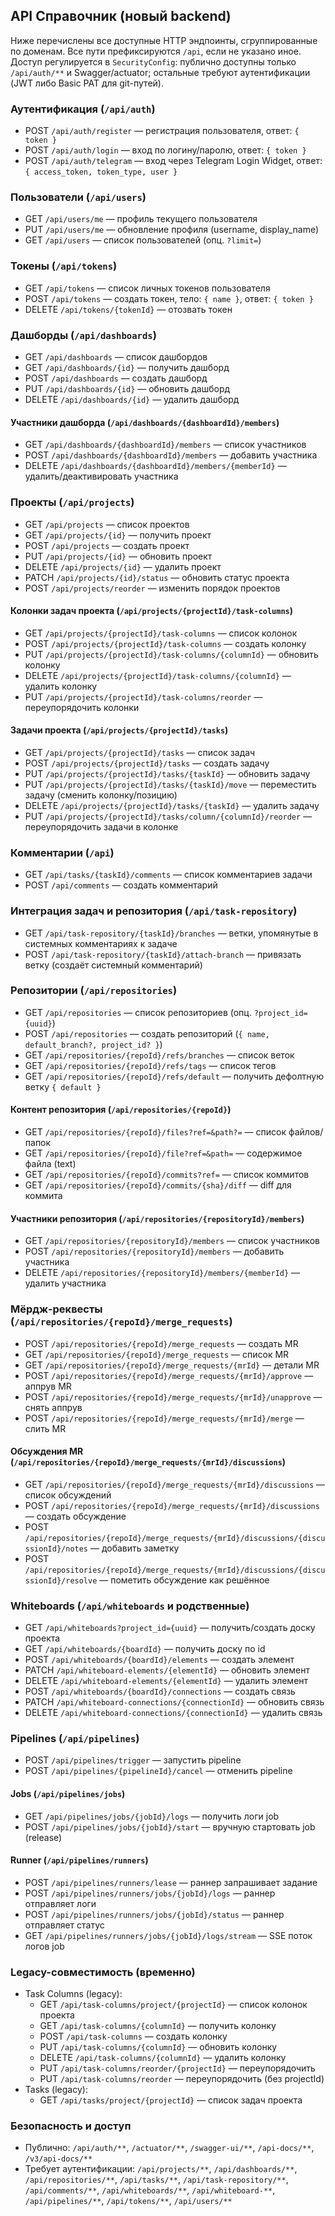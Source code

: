 ## API Справочник (новый backend)

Ниже перечислены все доступные HTTP эндпоинты, сгруппированные по доменам. Все пути префиксируются `/api`, если не указано иное. Доступ регулируется в `SecurityConfig`: публично доступны только `/api/auth/**` и Swagger/actuator; остальные требуют аутентификации (JWT либо Basic PAT для git-путей).

### Аутентификация (`/api/auth`)
- POST `/api/auth/register` — регистрация пользователя, ответ: `{ token }`
- POST `/api/auth/login` — вход по логину/паролю, ответ: `{ token }`
- POST `/api/auth/telegram` — вход через Telegram Login Widget, ответ: `{ access_token, token_type, user }`

### Пользователи (`/api/users`)
- GET `/api/users/me` — профиль текущего пользователя
- PUT `/api/users/me` — обновление профиля (username, display_name)
- GET `/api/users` — список пользователей (опц. `?limit=`)

### Токены (`/api/tokens`)
- GET `/api/tokens` — список личных токенов пользователя
- POST `/api/tokens` — создать токен, тело: `{ name }`, ответ: `{ token }`
- DELETE `/api/tokens/{tokenId}` — отозвать токен

### Дашборды (`/api/dashboards`)
- GET `/api/dashboards` — список дашбордов
- GET `/api/dashboards/{id}` — получить дашборд
- POST `/api/dashboards` — создать дашборд
- PUT `/api/dashboards/{id}` — обновить дашборд
- DELETE `/api/dashboards/{id}` — удалить дашборд

#### Участники дашборда (`/api/dashboards/{dashboardId}/members`)
- GET `/api/dashboards/{dashboardId}/members` — список участников
- POST `/api/dashboards/{dashboardId}/members` — добавить участника
- DELETE `/api/dashboards/{dashboardId}/members/{memberId}` — удалить/деактивировать участника

### Проекты (`/api/projects`)
- GET `/api/projects` — список проектов
- GET `/api/projects/{id}` — получить проект
- POST `/api/projects` — создать проект
- PUT `/api/projects/{id}` — обновить проект
- DELETE `/api/projects/{id}` — удалить проект
- PATCH `/api/projects/{id}/status` — обновить статус проекта
- POST `/api/projects/reorder` — изменить порядок проектов

#### Колонки задач проекта (`/api/projects/{projectId}/task-columns`)
- GET `/api/projects/{projectId}/task-columns` — список колонок
- POST `/api/projects/{projectId}/task-columns` — создать колонку
- PUT `/api/projects/{projectId}/task-columns/{columnId}` — обновить колонку
- DELETE `/api/projects/{projectId}/task-columns/{columnId}` — удалить колонку
- PUT `/api/projects/{projectId}/task-columns/reorder` — переупорядочить колонки

#### Задачи проекта (`/api/projects/{projectId}/tasks`)
- GET `/api/projects/{projectId}/tasks` — список задач
- POST `/api/projects/{projectId}/tasks` — создать задачу
- PUT `/api/projects/{projectId}/tasks/{taskId}` — обновить задачу
- PUT `/api/projects/{projectId}/tasks/{taskId}/move` — переместить задачу (сменить колонку/позицию)
- DELETE `/api/projects/{projectId}/tasks/{taskId}` — удалить задачу
- PUT `/api/projects/{projectId}/tasks/column/{columnId}/reorder` — переупорядочить задачи в колонке

### Комментарии (`/api`)
- GET `/api/tasks/{taskId}/comments` — список комментариев задачи
- POST `/api/comments` — создать комментарий

### Интеграция задач и репозитория (`/api/task-repository`)
- GET `/api/task-repository/{taskId}/branches` — ветки, упомянутые в системных комментариях к задаче
- POST `/api/task-repository/{taskId}/attach-branch` — привязать ветку (создаёт системный комментарий)

### Репозитории (`/api/repositories`)
- GET `/api/repositories` — список репозиториев (опц. `?project_id={uuid}`)
- POST `/api/repositories` — создать репозиторий (`{ name, default_branch?, project_id? }`)
- GET `/api/repositories/{repoId}/refs/branches` — список веток
- GET `/api/repositories/{repoId}/refs/tags` — список тегов
- GET `/api/repositories/{repoId}/refs/default` — получить дефолтную ветку `{ default }`

#### Контент репозитория (`/api/repositories/{repoId}`)
- GET `/api/repositories/{repoId}/files?ref=&path?=` — список файлов/папок
- GET `/api/repositories/{repoId}/file?ref=&path=` — содержимое файла (text)
- GET `/api/repositories/{repoId}/commits?ref=` — список коммитов
- GET `/api/repositories/{repoId}/commits/{sha}/diff` — diff для коммита

#### Участники репозитория (`/api/repositories/{repositoryId}/members`)
- GET `/api/repositories/{repositoryId}/members` — список участников
- POST `/api/repositories/{repositoryId}/members` — добавить участника
- DELETE `/api/repositories/{repositoryId}/members/{memberId}` — удалить участника

### Мёрдж-реквесты (`/api/repositories/{repoId}/merge_requests`)
- POST `/api/repositories/{repoId}/merge_requests` — создать MR
- GET `/api/repositories/{repoId}/merge_requests` — список MR
- GET `/api/repositories/{repoId}/merge_requests/{mrId}` — детали MR
- POST `/api/repositories/{repoId}/merge_requests/{mrId}/approve` — аппрув MR
- POST `/api/repositories/{repoId}/merge_requests/{mrId}/unapprove` — снять аппрув
- POST `/api/repositories/{repoId}/merge_requests/{mrId}/merge` — слить MR

#### Обсуждения MR (`/api/repositories/{repoId}/merge_requests/{mrId}/discussions`)
- GET `/api/repositories/{repoId}/merge_requests/{mrId}/discussions` — список обсуждений
- POST `/api/repositories/{repoId}/merge_requests/{mrId}/discussions` — создать обсуждение
- POST `/api/repositories/{repoId}/merge_requests/{mrId}/discussions/{discussionId}/notes` — добавить заметку
- POST `/api/repositories/{repoId}/merge_requests/{mrId}/discussions/{discussionId}/resolve` — пометить обсуждение как решённое

### Whiteboards (`/api/whiteboards` и родственные)
- GET `/api/whiteboards?project_id={uuid}` — получить/создать доску проекта
- GET `/api/whiteboards/{boardId}` — получить доску по id
- POST `/api/whiteboards/{boardId}/elements` — создать элемент
- PATCH `/api/whiteboard-elements/{elementId}` — обновить элемент
- DELETE `/api/whiteboard-elements/{elementId}` — удалить элемент
- POST `/api/whiteboards/{boardId}/connections` — создать связь
- PATCH `/api/whiteboard-connections/{connectionId}` — обновить связь
- DELETE `/api/whiteboard-connections/{connectionId}` — удалить связь

### Pipelines (`/api/pipelines`)
- POST `/api/pipelines/trigger` — запустить pipeline
- POST `/api/pipelines/{pipelineId}/cancel` — отменить pipeline

#### Jobs (`/api/pipelines/jobs`)
- GET `/api/pipelines/jobs/{jobId}/logs` — получить логи job
- POST `/api/pipelines/jobs/{jobId}/start` — вручную стартовать job (release)

#### Runner (`/api/pipelines/runners`)
- POST `/api/pipelines/runners/lease` — раннер запрашивает задание
- POST `/api/pipelines/runners/jobs/{jobId}/logs` — раннер отправляет логи
- POST `/api/pipelines/runners/jobs/{jobId}/status` — раннер отправляет статус
- GET `/api/pipelines/runners/jobs/{jobId}/logs/stream` — SSE поток логов job

### Legacy-совместимость (временно)
- Task Columns (legacy):
  - GET `/api/task-columns/project/{projectId}` — список колонок проекта
  - GET `/api/task-columns/{columnId}` — получить колонку
  - POST `/api/task-columns` — создать колонку
  - PUT `/api/task-columns/{columnId}` — обновить колонку
  - DELETE `/api/task-columns/{columnId}` — удалить колонку
  - PUT `/api/task-columns/reorder/{projectId}` — переупорядочить
  - PUT `/api/task-columns/reorder` — переупорядочить (без projectId)
- Tasks (legacy):
  - GET `/api/tasks/project/{projectId}` — список задач проекта

### Безопасность и доступ
- Публично: `/api/auth/**`, `/actuator/**`, `/swagger-ui/**`, `/api-docs/**`, `/v3/api-docs/**`
- Требует аутентификации: `/api/projects/**`, `/api/dashboards/**`, `/api/repositories/**`, `/api/tasks/**`, `/api/task-repository/**`, `/api/comments/**`, `/api/whiteboards/**`, `/api/whiteboard-**`, `/api/pipelines/**`, `/api/tokens/**`, `/api/users/**`


